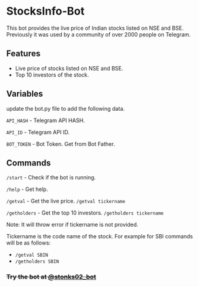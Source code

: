 # StocksInfo-Bot
This bot provides the live price of Indian stocks listed on NSE and BSE.
Previously it was used by a community of over 2000 people on Telegram.

## Features
 - Live price of stocks listed on NSE and BSE.
 - Top 10 investors of the stock.
 
## Variables

update the bot.py file to add the following data.

`API_HASH` - Telegram API HASH.

`API_ID` - Telegram API ID.

`BOT_TOKEN` - Bot Token. Get from Bot Father.

## Commands
`/start` - Check if the bot is running.

`/help` - Get help.

`/getval` - Get the live price. `/getval tickername`

`/getholders` - Get the top 10 investors. `/getholders tickername`

Note: It will throw error if tickername is not provided.

Tickername is the code name of the stock. For example for SBI commands will be as follows:
 - `/getval SBIN`
 - `/getholders SBIN`

### ~~Try the bot at [@stonks02_bot](https://t.me/stonks02_bot)~~
